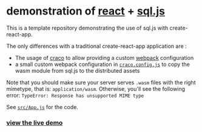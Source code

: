 # demonstration of [react](https://reactjs.org/) + [sql.js](https://github.com/sql-js/sql.js)

This is a template repository demonstrating the use of sql.js with create-react-app.

The only differences with a traditional create-react-app application are :
 - The usage of [craco](https://github.com/gsoft-inc/craco) to allow providing a custom [webpack](https://webpack.js.org/) configuration
 - a small custom webpack configuration in [`craco.config.js`](./craco.config.js) to copy the wasm module from sql.js to the distributed assets

 Note that you should make sure your server serves `.wasm` files with the right mimetype, that is: `application/wasm`. Otherwise, you'll see the following error: `TypeError: Response has unsupported MIME type`
 
 See [`src/App.js`](./src/App.js) for the code.
 
 ### [view the live demo](https://sqljs-react-demo.netlify.app/)
